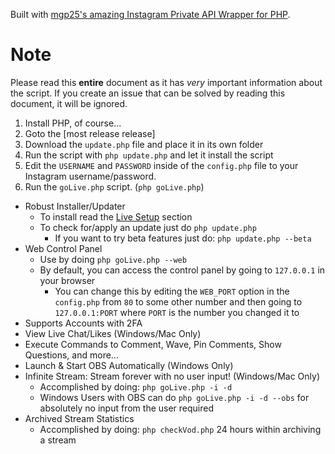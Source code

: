 
Built with [mgp25's amazing Instagram Private API Wrapper for PHP](https://github.com/jandres4444/instagram/).
# Note
Please read this **entire** document as it has *very* important information about the script. If you create an issue that can be solved by reading this document, it will be ignored.

1. Install PHP, of course...
2. Goto the [most release release]
3. Download the `update.php` file and place it in its own folder
4. Run the script with `php update.php` and let it install the script
5. Edit the `USERNAME` and `PASSWORD` inside of the `config.php` file to your Instagram username/password.
6. Run the `goLive.php` script. (`php goLive.php`)

* Robust Installer/Updater
  * To install read the [Live Setup](#live-setup) section
  * To check for/apply an update just do `php update.php`
    * If you want to try beta features just do: `php update.php --beta`
* Web Control Panel
  * Use by doing `php goLive.php --web`
  * By default, you can access the control panel by going to `127.0.0.1` in your browser
    * You can change this by editing the `WEB_PORT` option in the `config.php` from `80` to some other number and then going to `127.0.0.1:PORT` where `PORT` is the number you changed it to
* Supports Accounts with 2FA
* View Live Chat/Likes (Windows/Mac Only)
* Execute Commands to Comment, Wave, Pin Comments, Show Questions, and more...
* Launch & Start OBS Automatically (Windows Only)
* Infinite Stream: Stream forever with no user input! (Windows/Mac Only)
  * Accomplished by doing: `php goLive.php -i -d`
  * Windows Users with OBS can do `php goLive.php -i -d --obs` for absolutely no input from the user required
* Archived Stream Statistics
  * Accomplished by doing: `php checkVod.php` 24 hours within archiving a stream
